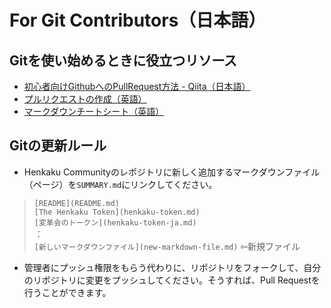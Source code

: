 # For Git Contributors（日本語）
## Gitを使い始めるときに役立つリソース
- [初心者向けGithubへのPullRequest方法 - Qiita（日本語）](https://qiita.com/samurai_runner/items/7442521bce2d6ac9330b)
- [プルリクエストの作成（英語）](https://docs.github.com/en/pull-requests/collaborating-with-pull-requests/proposing-changes-to-your-work-with-pull-requests/creating-a-pull-request)
- [マークダウンチートシート（英語）](https://qiita.com/samurai_runner/items/7442521bce2d6ac9330b)

## Gitの更新ルール
- Henkaku Communityのレポジトリに新しく追加するマークダウンファイル（ページ）を`SUMMARY.md`にリンクしてください。  

> `[README](README.md)`  
> `[The Henkaku Token](henkaku-token.md)`  
> `[変革会のトークン](henkaku-token-ja.md)`  
>：  
>`[新しいマークダウンファイル](new-markdown-file.md)` ⇦新規ファイル

- 管理者にプッシュ権限をもらう代わりに、リポジトリをフォークして、自分のリポジトリに変更をプッシュしてください。そうすれば、Pull Requestを行うことができます。
